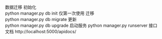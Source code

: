 <!--
 * @Description: 
 * @Author: Xuannan
 * @Date: 2019-12-08 10:03:48
 * @LastEditTime: 2019-12-18 22:11:57
 * @LastEditors: Xuannan
 -->
数据迁移
    初始化    
    python manager.py db init  仅第一次使用
    迁移      
    python manager.py db migrate
    更新      
    python manager.py db upgrade
启动服务
    python manager.py runserver
接口文档
    http://localhost:5000/apidocs/